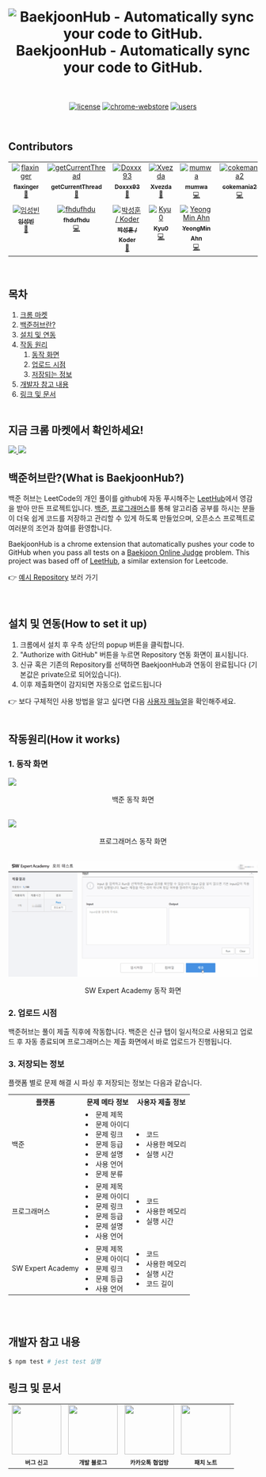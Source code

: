 <h1 align="center">
  <img src="assets/thumbnail.png" alt="BaekjoonHub - Automatically sync your code to GitHub." width="400">
  <br>
  BaekjoonHub - Automatically sync your code to GitHub.
  <br>
  <br>
</h1>

<p align="center">
  <a href="LICENSE"><img src="https://img.shields.io/badge/license-MIT-blue.svg" alt="license"/></a>
  <a href="https://chrome.google.com/webstore/detail/ccammcjdkpgjmcpijpahlehmapgmphmk"><img src="https://img.shields.io/chrome-web-store/v/ccammcjdkpgjmcpijpahlehmapgmphmk.svg" alt="chrome-webstore"/></a>
  <a href="https://chrome.google.com/webstore/detail/ccammcjdkpgjmcpijpahlehmapgmphmk"><img src="https://img.shields.io/chrome-web-store/d/ccammcjdkpgjmcpijpahlehmapgmphmk.svg" alt="users"></a>
    
</a>
</p>

</br>

## Contributors

<!-- ALL-CONTRIBUTORS-LIST:START - Do not remove or modify this section -->
<!-- prettier-ignore-start -->
<!-- markdownlint-disable -->
<table>
  <tbody>
    <tr>
      <td align="center" valign="top" width="14.28%"><a href="https://github.com/flaxinger"><img src="https://avatars.githubusercontent.com/u/70012548?v=4?s=100" width="100px;" alt="flaxinger"/><br /><sub><b>flaxinger</b></sub></a><br /><a href="#maintenance-flaxinger" title="Maintenance">🚧</a></td>
      <td align="center" valign="top" width="14.28%"><a href="https://github.com/getCurrentThread"><img src="https://avatars.githubusercontent.com/u/31976959?v=4?s=100" width="100px;" alt="getCurrentThread"/><br /><sub><b>getCurrentThread</b></sub></a><br /><a href="#maintenance-getCurrentThread" title="Maintenance">🚧</a></td>
      <td align="center" valign="top" width="14.28%"><a href="https://github.com/doxxx93"><img src="https://avatars.githubusercontent.com/u/51396905?v=4?s=100" width="100px;" alt="Doxxx93"/><br /><sub><b>Doxxx93</b></sub></a><br /><a href="#talk-doxxx93" title="Talks">📢</a></td>
      <td align="center" valign="top" width="14.28%"><a href="https://xvezda.com"><img src="https://avatars.githubusercontent.com/u/9497404?v=4?s=100" width="100px;" alt="Xvezda"/><br /><sub><b>Xvezda</b></sub></a><br /><a href="https://github.com/BaekjoonHub/BaekjoonHub/commits?author=Xvezda" title="Documentation">📖</a></td>
      <td align="center" valign="top" width="14.28%"><a href="https://github.com/mumwa"><img src="https://avatars.githubusercontent.com/u/13832137?v=4?s=100" width="100px;" alt="mumwa"/><br /><sub><b>mumwa</b></sub></a><br /><a href="https://github.com/BaekjoonHub/BaekjoonHub/commits?author=mumwa" title="Code">💻</a></td>
      <td align="center" valign="top" width="14.28%"><a href="https://github.com/cokemania2"><img src="https://avatars.githubusercontent.com/u/38974863?v=4?s=100" width="100px;" alt="cokemania2"/><br /><sub><b>cokemania2</b></sub></a><br /><a href="https://github.com/BaekjoonHub/BaekjoonHub/commits?author=cokemania2" title="Code">💻</a></td>
      <td align="center" valign="top" width="14.28%"><a href="https://github.com/keinetwork"><img src="https://avatars.githubusercontent.com/u/102347379?v=4?s=100" width="100px;" alt="keinetwork"/><br /><sub><b>keinetwork</b></sub></a><br /><a href="#question-keinetwork" title="Answering Questions">💬</a></td>
    </tr>
    <tr>
      <td align="center" valign="top" width="14.28%"><a href="https://github.com/LimSB-dev"><img src="https://avatars.githubusercontent.com/u/95527804?v=4?s=100" width="100px;" alt="임성빈"/><br /><sub><b>임성빈</b></sub></a><br /><a href="#question-LimSB-dev" title="Answering Questions">💬</a></td>
      <td align="center" valign="top" width="14.28%"><a href="https://github.com/fhdufhdu"><img src="https://avatars.githubusercontent.com/u/32770312?v=4?s=100" width="100px;" alt="fhdufhdu"/><br /><sub><b>fhdufhdu</b></sub></a><br /><a href="https://github.com/BaekjoonHub/BaekjoonHub/commits?author=fhdufhdu" title="Code">💻</a></td>
      <td align="center" valign="top" width="14.28%"><a href="https://koderpark.dev"><img src="https://avatars.githubusercontent.com/u/43494256?v=4?s=100" width="100px;" alt="박성훈 / Koder"/><br /><sub><b>박성훈 / Koder</b></sub></a><br /><a href="#business-Koderpark" title="Business development">💼</a></td>
      <td align="center" valign="top" width="14.28%"><a href="https://github.com/Kyu0"><img src="https://avatars.githubusercontent.com/u/56034014?v=4?s=100" width="100px;" alt="Kyu0"/><br /><sub><b>Kyu0</b></sub></a><br /><a href="https://github.com/BaekjoonHub/BaekjoonHub/commits?author=Kyu0" title="Code">💻</a></td>
      <td align="center" valign="top" width="14.28%"><a href="https://github.com/ahn0min"><img src="https://avatars.githubusercontent.com/u/89904226?v=4?s=100" width="100px;" alt="YeongMin Ahn"/><br /><sub><b>YeongMin Ahn</b></sub></a><br /><a href="https://github.com/BaekjoonHub/BaekjoonHub/commits?author=ahn0min" title="Code">💻</a></td>
    </tr>
  </tbody>
</table>

<!-- markdownlint-restore -->
<!-- prettier-ignore-end -->

<!-- ALL-CONTRIBUTORS-LIST:END -->

<br/>

## 목차

1. [크롬 마켓](#지금-크롬-마켓에서-확인하세요)
2. [백준허브란?](#백준허브란what-is-baekjoonhub)
3. [설치 및 연동](#설치-및-연동how-to-set-it-up)
4. [작동 원리](#작동원리how-it-works)
   1. [동작 화면](#1-동작-화면)
   2. [업로드 시점](#2-업로드-시점)
   3. [저장되는 정보](#3-저장되는-정보)
5. [개발자 참고 내용](#개발자-참고-내용)
6. [링크 및 문서](#링크-및-문서)
   <br />
   <br />

<!--- 마켓  --->

## 지금 크롬 마켓에서 확인하세요!

<a href="https://chrome.google.com/webstore/detail/ccammcjdkpgjmcpijpahlehmapgmphmk">
  <img src="assets/extension/bookmark1.png"/>
</a>

<a href="https://chrome.google.com/webstore/detail/ebcggjojbiojfmiaammkfbdgmlpfflig">
  <img src="assets/extension/bookmark2.png"/>
</a>

<!--- 소개 --->

## 백준허브란?(What is BaekjoonHub?)

<p>
  백준 허브는 LeetCode의 개인 풀이를 github에 자동 푸시해주는 <a href="https://github.com/QasimWani/LeetHub">LeetHub</a>에서 영감을 받아 만든 프로젝트입니다. <a href="https://www.acmicpc.net/">백준</a>, <a href="https://programmers.co.kr/">프로그래머스</a>를 통해 알고리즘 공부를 하시는 분들이 더욱 쉽게 코드를 저장하고 관리할 수 있게 하도록 만들었으며, 오픈소스 프로젝트로 여러분의 조언과 참여를 환영합니다.<br/>
</p>
<p>
  BaekjoonHub is a chrome extension that automatically pushes your code to GitHub when you pass all tests on a <a href="https://www.acmicpc.net/">Baekjoon Online Judge</a> problem. This project was based off of <a href="https://github.com/QasimWani/LeetHub">LeetHub</a>, a similar extension for Leetcode.
</p>
👉 <a href="https://github.com/flaxinger/BOJAutoPush"> 예시 Repository</a> 보러 가기<br/>

<br />
<br />

<!--- 설치 및 연동 --->

## 설치 및 연동(How to set it up)

<ol>
  <li>크롬에서 설치 후 우측 상단의 popup 버튼을 클릭합니다.</li>
  <li>"Authorize with GitHub" 버튼을 누르면 Repository 연동 화면이 표시됩니다.</li>
  <li>신규 혹은 기존의 Repository를 선택하면 BaekjoonHub과 연동이 완료됩니다
    (기본값은 private으로 되어있습니다).</li>
  <li>이후 제출화면이 감지되면 자동으로 업로드됩니다</li>
</ol>
👉 보다 구체적인 사용 방법을 알고 싶다면 다음 <a href="https://velog.io/@flaxinger/백준허브-사용-방법">사용자 매뉴얼</a>을 확인해주세요.
<br />
<br />

<!--- 작동 원리 --->

## 작동원리(How it works)

### 1. 동작 화면

![](assets/extension/Baekjoon.gif)

<div align="center">백준 동작 화면</div>
<br/>

![](assets/extension/Programmers.gif)

<div align="center">프로그래머스 동작 화면</div>
<br/>

![](assets/extension/SWExpertAcademy.gif)

<div align="center">SW Expert Academy 동작 화면</div>

### 2. 업로드 시점

<p> 백준허브는 풀이 제출 직후에 작동합니다. 백준은 신규 탭이 일시적으로 사용되고 업로드 후 자동 종료되며 프로그래머스는 제출 화면에서 바로 업로드가 진행됩니다.</p>

### 3. 저장되는 정보

<p>플랫폼 별로 문제 해결 시 파싱 후 저장되는 정보는 다음과 같습니다.</p>

<table>
  <tbody>
    <tr>
      <th>플랫폼</th>
      <th align="center">문제 메타 정보</th>
      <th align="center">사용자 제출 정보</th>
    </tr>
    <tr>
      <td>백준</td>
      <td align="left">
        <li>문제 제목</li>
        <li>문제 아이디</li>
        <li>문제 링크</li>
        <li>문제 등급</li>
        <li>문제 설명</li>
        <li>사용 언어</li>
        <li>문제 분류</li>
      </td>
      <td align="left">
        <li>코드</li>
        <li>사용한 메모리</li>
        <li>실행 시간</li>
      </td>
    </tr>
    <tr>
      <td>프로그래머스</td>
      <td align="left">
        <li>문제 제목</li>
        <li>문제 아이디</li>
        <li>문제 링크</li>
        <li>문제 등급</li>
        <li>문제 설명</li>
        <li>사용 언어</li>
      </td>
      <td align="left">
        <li>코드</li>
        <li>사용한 메모리</li>
        <li>실행 시간</li>
      </td>
    </tr>
    <tr>
      <td>SW Expert Academy</td>
      <td align="left">
        <li>문제 제목</li>
        <li>문제 아이디</li>
        <li>문제 링크</li>
        <li>문제 등급</li>
        <li>사용 언어</li>
      </td>
      <td align="left">
        <li>코드</li>
        <li>사용한 메모리</li>
        <li>실행 시간</li>
        <li>코드 길이</li>
      </td>
    </tr>
  </tbody>
</table>

<br />
<br />

<!--- 개발자 참고 내용 --->

## 개발자 참고 내용
```sh
$ npm test # jest test 실행
```


<!--- 링크 및 문서 --->

## 링크 및 문서

<table>
  <tr>
    <td align="center">
      <a href="https://github.com/BaekjoonHub/BaekjoonHub/issues" title="버그신고">
          <img src="./assets/readme_icons/bug.png" width="100" height="100">
      </a><br/><sub><b>버그 신고</b></sub>
    </td>
    <td align="center">
      <a href="https://hyeon-jinhyeok.tistory.com/5" title="GetCurrentThread의 개발블로그">
        <img src="./assets/readme_icons/tstory.png" width="100" height="100">
      </a><br/><sub><b>개발 블로그</b></sub>
    </td>
    <td align="center">
      <a href="https://open.kakao.com/o/gOWn2ySd" title="카카오톡 협업방">
        <img src="./assets/readme_icons/kakao.png" width="100" height="100">
      </a><br/><sub><b>카카오톡 협업방</b></sub>
    </td>
    <td align="center">
      <a href="./Patch_Notes/" title="패치 노트">
        <img src="./assets/readme_icons/patchnotes.png" width="100" height="100">
      </a><br/><sub><b>패치 노트</b></sub>
    </td>
  </tr>
</table>

<br />
<br />
